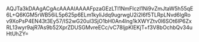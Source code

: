 AQJTa3kDAAgACgAcAAAAIAAAAFpzaGEzLTI1NmFlczI1Ni9vZmJtaW5h55qE6L+Q6KGM5rWB56iL5p625p6ELm1kyliJdq9ugrwgU2i2I6f5TLRpLNvd6lgRov9XoPsP4EN43t3Ey57/IS2wG20uI3SjO1bH0An4lng1kXWYZtv0l6SOt6lP6ZxRL13wyr9ajR7As9b52XprZDUSGMvreECc/vC78IjpKIEKjT+f3V8bOchbQv34uHtUhZY=